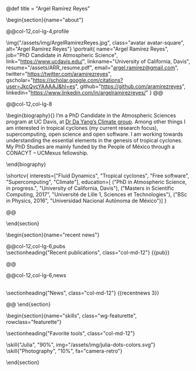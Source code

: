 @def title = "Argel Ramírez Reyes"

<!-- -----------------
     BIOGRAPHY SECTION
     ----------------- -->

\begin{section}{name="about"}

<!-- RIGHT COLUMN -->
@@col-12,col-lg-4,profile

\img{"/assets/img/ArgelRamirezReyes.jpg", class="avatar avatar-square", alt="Argel Ramírez Reyes"}
\portrait{
  name="Argel Ramírez Reyes",
  job="PhD Candidate in Atmospheric Science",
  link="https://www.ucdavis.edu/",
  linkname="University of California, Davis",
  resume="/assets/ARR_resume.pdf",
  email="argel.ramirez@gmail.com",
  twitter="https://twitter.com/aramirezreyes",
  gscholar="https://scholar.google.com/citations?user=JkcQycYAAAAJ&hl=es",
  github="https://github.com/aramirezreyes",
  linkedin="https://www.linkedin.com/in/argelramirezreyes/"
}
@@ <!-- end of column -->


<!-- LEFT COLUMN -->
@@col-12,col-lg-8

\begin{biography}{}
 I’m a PhD Candidate in the Atmospheric Sciences program at UC Davis, at [Dr Da Yang’s Climate group](https://www.yang-climate-group.org/). Among other things I am interested in tropical cyclones (my current research focus), supercomputing, open science and open software. I am working towards understanding the essential elements in the genesis of tropical cyclones. My PhD Studies are mainly funded by the People of México through a CONACYT – UCMexus fellowship.
 
\end{biography}

\shortcv{
  interests=["Fluid Dynamics", "Tropical cyclones", "Free software", "Supercomputing", "Climate"],
  education=[
    ("PhD in Atmospheric Science, in progress.", "University of California, Davis"),
    ("Masters in Scientific Computing, 2017", "Université de Lille 1, Sciences et Technologies"),
    ("BSc in Physics, 2016", "Universidad Nacional Autónoma de México")]
}

@@ <!-- end of column -->



\end{section}

\begin{section}{name="recent news"}

<!-- --------------
     SHORT PUB LIST SECTION
     -------------- -->


@@col-12,col-lg-6,pubs
 \
\sectionheading{"Recent publications", class="col-md-12"}
{{pub}}

@@


<!-- --------------
     NEWS SECTION
     -------------- -->


@@col-12,col-lg-6,news

 \
\sectionheading{"News", class="col-md-12"}
{{recentnews 3}}

@@
\end{section}



<!-- --------------
     SKILLS SECTION
     -------------- -->

\begin{section}{name="skills", class="wg-featurette", rowclass="featurette"}

\sectionheading{"Favorite tools", class="col-md-12"}

\skill{"Julia", "90%", img="/assets/img/julia-dots-colors.svg"}
\skill{"Photography", "10%", fa="camera-retro"}

\end{section}


